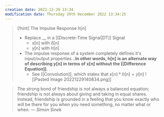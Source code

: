 ```yaml
---
creation date: 2022-12-29 13:34
modification date: Thursday 29th December 2022 13:34:25
---
```


> [!hint] The Impulse Response $h[n]$
> - Replace __ in a [[Discrete-Time Signal|DT]] Signal
> 	- x[n] with $\delta[n]$
> 	- y[n] with $h[n]$
> - The impulse response of a system completely defines it's input/output properties...**In other words, h[n] is an alternate way of describing y[n] in terms of x[n] without the [[Difference Equation]]**.
> 	- See [[Convolution]], which states that $x[n]\ast h[n]=y[n]$
> 	![[Pasted image 20221229140834.png]]


> The strong bond of friendship is not always a balanced equation; friendship is not always about giving and taking in equal shares. Instead, friendship is grounded in a feeling that you know exactly who will be there for you when you need something, no matter what or when.
> — <cite>Simon Sinek</cite>
